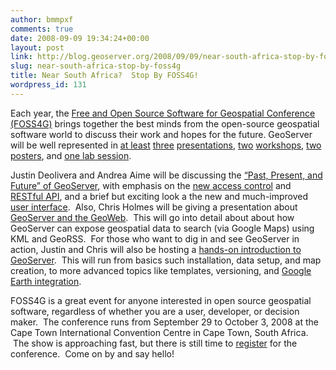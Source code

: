 ```yaml
---
author: bmmpxf
comments: true
date: 2008-09-09 19:34:24+00:00
layout: post
link: http://blog.geoserver.org/2008/09/09/near-south-africa-stop-by-foss4g/
slug: near-south-africa-stop-by-foss4g
title: Near South Africa?  Stop By FOSS4G!
wordpress_id: 131
---
```


Each year, the [Free and Open Source Software for Geospatial Conference (FOSS4G)](http://www.foss4g2008.org) brings together the best minds from the open-source geospatial software world to discuss their work and hopes for the future. GeoServer will be well represented in [at least](http://conference.osgeo.org/index.php/foss4g/2008/paper/view/268) [three](http://conference.osgeo.org/index.php/foss4g/2008/paper/view/290) [presentations](http://conference.osgeo.org/index.php/foss4g/2008/paper/view/292), [two](http://conference.osgeo.org/index.php/foss4g/2008/paper/view/52) [workshops](http://conference.osgeo.org/index.php/foss4g/2008/paper/view/60), [two](http://conference.osgeo.org/index.php/foss4g/2008/paper/view/146) [posters](http://conference.osgeo.org/index.php/foss4g/2008/paper/view/371), and [one lab session](http://conference.osgeo.org/index.php/foss4g/2008/paper/view/51).

Justin Deolivera and Andrea Aime will be discussing the [“Past, Present, and Future” of GeoServer](http://conference.osgeo.org/index.php/foss4g/2008/paper/view/290), with emphasis on the [new access control](http://geoserver.org/display/GEOS/GSIP+19+-+Per+layer+security) and [RESTful API](http://geoserver.org/display/GEOSDOC/RESTful+Configuration+API), and a brief but exciting look a the new and much-improved [user interface](http://geoserver.org/display/GEOS/GSIP+23+-+Wicket+UI).  Also, Chris Holmes will be giving a presentation about [GeoServer and the GeoWeb](http://conference.osgeo.org/index.php/foss4g/2008/paper/view/292).  This will go into detail about about how GeoServer can expose geospatial data to search (via Google Maps) using KML and GeoRSS.  For those who want to dig in and see GeoServer in action, Justin and Chris will also be hosting a [hands-on introduction to GeoServer](http://conference.osgeo.org/index.php/foss4g/2008/paper/view/51).  This will run from basics such installation, data setup, and map creation, to more advanced topics like templates, versioning, and [Google Earth integration](http://geoserver.org/display/GEOSDOC/Google+Earth).

FOSS4G is a great event for anyone interested in open source geospatial software, regardless of whether you are a user, developer, or decision maker.  The conference runs from September 29 to October 3, 2008 at the Cape Town International Convention Centre in Cape Town, South Africa.  The show is approaching fast, but there is still time to [register](http://conference.osgeo.org/index.php/foss4g/2008/schedConf/registration) for the conference.  Come on by and say hello!
